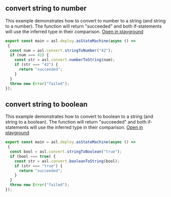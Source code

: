 
## convert string to number
This example demonstrates how to convert to number to a string (and string to a number). The function will return "succeeded" and both if-statements will use the inferred type in their comparison.
[Open in playground](https://asl-editor-spike-ts-stedi.vercel.app/?aW1wb3J0ICogYXMgYXNsIGZyb20gIkB0czJhc2wvYXNsLWxpYiIKCmV4cG9ydCBjb25zdCBtYWluID0gYXNsLmRlcGxveS5hc1N0YXRlTWFjaGluZShhc3luYyAoKSA9PiAKIHsKICBjb25zdCBudW0gPSBhc2wuY29udmVydC5zdHJpbmdUb051bWJlcigiNDIiKTsKICBpZiAobnVtID09PSA0MikgewogICAgY29uc3Qgc3RyID0gYXNsLmNvbnZlcnQubnVtYmVyVG9TdHJpbmcobnVtKTsKICAgIGlmIChzdHIgPT09ICI0MiIpIHsKICAgICAgcmV0dXJuICJzdWNjZWVkZWQiOwogICAgfQogIH0KICB0aHJvdyBuZXcgRXJyb3IoImZhaWxlZCIpOwp9KTs=)

``` typescript
export const main = asl.deploy.asStateMachine(async () => 
 {
  const num = asl.convert.stringToNumber("42");
  if (num === 42) {
    const str = asl.convert.numberToString(num);
    if (str === "42") {
      return "succeeded";
    }
  }
  throw new Error("failed");
});
```


## convert string to boolean
This example demonstrates how to convert to boolean to a string (and string to a boolean). The function will return "succeeded" and both if-statements will use the inferred type in their comparison.
[Open in playground](https://asl-editor-spike-ts-stedi.vercel.app/?aW1wb3J0ICogYXMgYXNsIGZyb20gIkB0czJhc2wvYXNsLWxpYiIKCmV4cG9ydCBjb25zdCBtYWluID0gYXNsLmRlcGxveS5hc1N0YXRlTWFjaGluZShhc3luYyAoKSA9PiAKIHsKICBjb25zdCBib29sID0gYXNsLmNvbnZlcnQuc3RyaW5nVG9Cb29sZWFuKCJ0cnVlIik7CiAgaWYgKGJvb2wgPT09IHRydWUpIHsKICAgIGNvbnN0IHN0ciA9IGFzbC5jb252ZXJ0LmJvb2xlYW5Ub1N0cmluZyhib29sKTsKICAgIGlmIChzdHIgPT09ICJ0cnVlIikgewogICAgICByZXR1cm4gInN1Y2NlZWRlZCI7CiAgICB9CiAgfQogIHRocm93IG5ldyBFcnJvcigiZmFpbGVkIik7Cn0pOw==)

``` typescript
export const main = asl.deploy.asStateMachine(async () => 
 {
  const bool = asl.convert.stringToBoolean("true");
  if (bool === true) {
    const str = asl.convert.booleanToString(bool);
    if (str === "true") {
      return "succeeded";
    }
  }
  throw new Error("failed");
});
```


